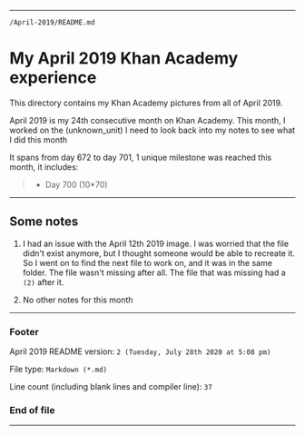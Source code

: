 
***

`/April-2019/README.md`

# My April 2019 Khan Academy experience

This directory contains my Khan Academy pictures from all of April 2019.

April 2019 is my 24th consecutive month on Khan Academy. This month, I worked on the (unknown_unit) I need to look back into my notes to see what I did this month

It spans from day 672 to day 701, 1 unique milestone was reached this month, it includes:

> * Day 700 (10*70)

***

## Some notes

1. I had an issue with the April 12th 2019 image. I was worried that the file didn't exist anymore, but I thought someone would be able to recreate it. So I went on to find the next file to work on, and it was in the same folder. The file wasn't missing after all. The file that was missing had a `(2)` after it.

2. No other notes for this month

***

### Footer

April 2019 README version: `2 (Tuesday, July 28th 2020 at 5:08 pm)`

File type: `Markdown (*.md)`

Line count (including blank lines and compiler line): `37`

### End of file

***
